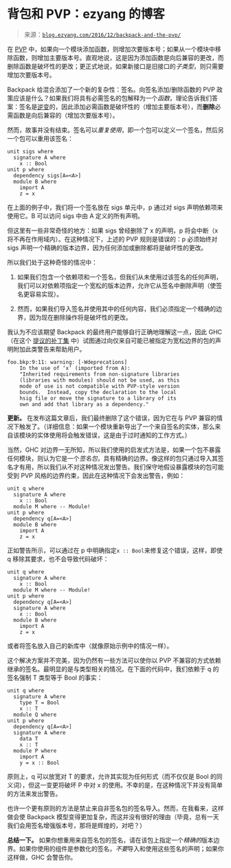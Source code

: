 <!--yml

category: 未分类

date: 2024-07-01 18:17:03

-->

# 背包和 PVP：ezyang 的博客

> 来源：[`blog.ezyang.com/2016/12/backpack-and-the-pvp/`](http://blog.ezyang.com/2016/12/backpack-and-the-pvp/)

在 [PVP](http://pvp.haskell.org/) 中，如果向一个模块添加函数，则增加次要版本号；如果从一个模块中移除函数，则增加主要版本号。直观地说，这是因为添加函数是向后兼容的更改，而删除函数是破坏性的更改；更正式地说，如果新接口是旧接口的*子类型*，则只需要增加次要版本号。

Backpack 给混合添加了一个新的复杂性：签名。向签名添加/删除函数的 PVP 政策应该是什么？如果我们将具有必需签名的包解释为一个*函数*，理论告诉我们答案：签名是[逆变](http://blog.ezyang.com/2014/11/tomatoes-are-a-subtype-of-vegetables/)的，因此添加必需函数是破坏性的（增加主要版本号），而**删除**必需函数是向后兼容的（增加次要版本号）。

然而，故事并没有结束。签名可以*重复使用*，即一个包可以定义一个签名，然后另一个包可以重用该签名：

```
unit sigs where
  signature A where
    x :: Bool
unit p where
  dependency sigs[A=<A>]
  module B where
    import A
    z = x

```

在上面的例子中，我们将一个签名放在 sigs 单元中，p 通过对 sigs 声明依赖项来使用它。B 可以访问 sigs 中由 A 定义的所有声明。

但这里有一些非常奇怪的地方：如果 sigs 曾经删除了 x 的声明，p 将会中断（x 将不再在作用域内）。在这种情况下，上述的 PVP 规则是错误的：p 必须始终对 sigs 声明一个精确的版本边界，因为任何添加或删除都将是破坏性的更改。

所以我们处于这种奇怪的情况中：

1.  如果我们包含一个依赖项和一个签名，但我们从未使用过该签名的任何声明，我们可以对依赖项指定一个宽松的版本边界，允许它从签名中删除声明（使签名更容易实现）。

1.  然而，如果我们导入签名并使用其中的任何内容，我们必须指定一个精确的边界，因为现在删除操作将是破坏性的更改。

我认为不应该期望 Backpack 的最终用户能够自行正确地理解这一点，因此 GHC（在这个 [提议的补丁集](https://phabricator.haskell.org/D2906) 中）试图通过向仅来自可能已被指定为宽松边界的包的声明附加此类警告来帮助用户。

```
foo.bkp:9:11: warning: [-Wdeprecations]
    In the use of ‘x’ (imported from A):
    "Inherited requirements from non-signature libraries
    (libraries with modules) should not be used, as this
    mode of use is not compatible with PVP-style version
    bounds.  Instead, copy the declaration to the local
    hsig file or move the signature to a library of its
    own and add that library as a dependency."

```

**更新。** 在发布这篇文章后，我们最终删除了这个错误，因为它在与 PVP 兼容的情况下触发了。（详细信息：如果一个模块重新导出了一个来自签名的实体，那么来自该模块的实体使用将会触发错误，这是由于过时通知的工作方式。）

当然，GHC 对边界一无所知，所以我们使用的启发式方法是，如果一个包不暴露任何模块，则认为它是一个*签名包*，具有精确的边界。像这样的包只通过导入其签名才有用，所以我们从不对这种情况发出警告。我们保守地假设暴露模块的包可能受到 PVP 风格的边界约束，因此在这种情况下会发出警告，例如：

```
unit q where
  signature A where
    x :: Bool
  module M where -- Module!
unit p where
  dependency q[A=<A>]
  module B where
    import A
    z = x

```

正如警告所示，可以通过在 p 中明确指定`x :: Bool`来修复这个错误，这样，即使 q 移除其要求，也不会导致代码破坏：

```
unit q where
  signature A where
    x :: Bool
  module M where -- Module!
unit p where
  dependency q[A=<A>]
  signature A where
    x :: Bool
  module B where
    import A
    z = x

```

或者将签名放入自己的新库中（就像原始示例中的情况一样）。

这个解决方案并不完美，因为仍然有一些方法可以使你以 PVP 不兼容的方式依赖继承的签名。最明显的是与类型相关的情况。在下面的代码中，我们依赖于 q 的签名强制 T 类型等于 Bool 的事实：

```
unit q where
  signature A where
    type T = Bool
    x :: T
  module Q where
unit p where
  dependency q[A=<A>]
  signature A where
    data T
    x :: T
  module P where
    import A
    y = x :: Bool

```

原则上，q 可以放宽对 T 的要求，允许其实现为任何形式（而不仅仅是 Bool 的同义词），但这一变更将破坏 P 中对 x 的使用。不幸的是，在这种情况下并没有简单的方法来发出警告。

也许一个更有原则的方法是禁止来自非签名包的签名导入。然而，在我看来，这样做会使 Backpack 模型变得更加复杂，而这并没有很好的理由（毕竟，总有一天我们会用签名增强版本号，那将是辉煌的，对吧？）

**总结一下。** 如果你想重用来自签名包的签名，请在该包上指定一个*精确的*版本边界。如果你使用的组件是参数化的签名，*不要*导入和使用这些签名的声明；如果你这样做，GHC 会警告你。
